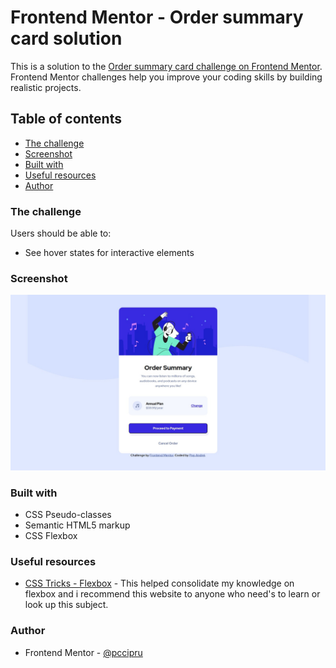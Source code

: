 # Frontend Mentor - Order summary card solution

This is a solution to the [Order summary card challenge on Frontend Mentor](https://www.frontendmentor.io/challenges/order-summary-component-QlPmajDUj). Frontend Mentor challenges help you improve your coding skills by building realistic projects. 

## Table of contents

- [The challenge](#the-challenge)
- [Screenshot](#screenshot)
- [Built with](#built-with)
- [Useful resources](#useful-resources)
- [Author](#author)

### The challenge

Users should be able to:

- See hover states for interactive elements

### Screenshot

![My project](./screenshot.jpg)

### Built with
- CSS Pseudo-classes
- Semantic HTML5 markup
- CSS Flexbox

### Useful resources

- [CSS Tricks - Flexbox](https://css-tricks.com/snippets/css/a-guide-to-flexbox/) - This helped consolidate my knowledge on flexbox and i recommend this website to anyone who need's to learn or look up this subject.

### Author

- Frontend Mentor - [@pccipru](https://www.frontendmentor.io/profile/pccipru)
